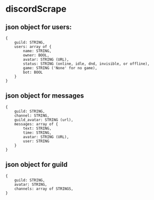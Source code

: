 # discordScrape

## json object for users:
```
{
    guild: STRING,
    users: array of {
        name: STRING,
        owner: BOOL,
        avatar: STRING (URL),
        status: STRING (online, idle, dnd, invisible, or offline),
        game: STRING ('None' for no game),
        bot: BOOL
    }
}
```

## json object for messages
```
{
    guild: STRING,
    channel: STRING,
    guild_avatar: STRING (url),
    messages: array of {
        text: STRING,
        time: STRING,
        avatar: STRING (URL),
        user: STRING
    }
}
```

## json object for guild
```
{
    guild: STRING,
    avatar: STRING,
    channels: array of STRINGS,
}
```
